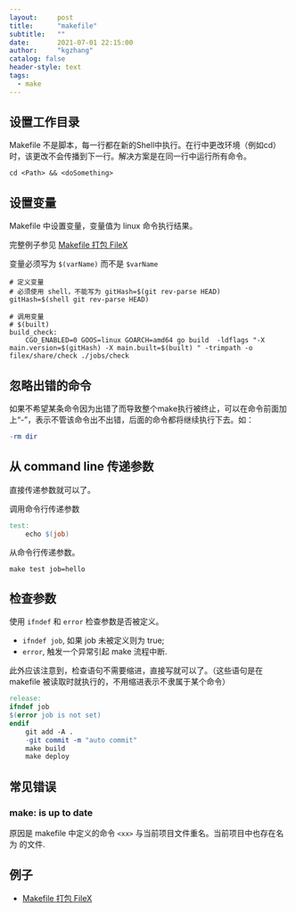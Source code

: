 ```yaml
---
layout:     post
title:      "makefile"
subtitle:   ""
date:       2021-07-01 22:15:00
author:     "kgzhang"
catalog: false
header-style: text
tags:
  - make
---
```


## 设置工作目录
Makefile 不是脚本，每一行都在新的Shell中执行。在行中更改环境（例如cd）时，该更改不会传播到下一行。解决方案是在同一行中运行所有命令。
```shell 
cd <Path> && <doSomething>
```

## 设置变量
Makefile 中设置变量，变量值为 linux 命令执行结果。

完整例子参见 [Makefile 打包 FileX](https://gist.github.com/kougazhang/704a4afaa62f0962be4fd58d1ff87e73)

变量必须写为 `$(varName)` 而不是 `$varName`

```shell 
# 定义变量
# 必须使用 shell，不能写为 gitHash=$(git rev-parse HEAD) 
gitHash=$(shell git rev-parse HEAD)

# 调用变量
# $(built)
build_check:
	CGO_ENABLED=0 GOOS=linux GOARCH=amd64 go build  -ldflags "-X main.version=$(gitHash) -X main.built=$(built) " -trimpath -o filex/share/check ./jobs/check
```

## 忽略出错的命令
如果不希望某条命令因为出错了而导致整个make执行被终止，可以在命令前面加上“-”，表示不管该命令出不出错，后面的命令都将继续执行下去。如：
```makefile
-rm dir
```

## 从 command line 传递参数
直接传递参数就可以了。

调用命令行传递参数
```makefile
test:
    echo $(job)
```

从命令行传递参数。
```shell 
make test job=hello
```

## 检查参数
使用 `ifndef` 和 `error` 检查参数是否被定义。
- `ifndef job`, 如果 job 未被定义则为 true;
- `error`, 触发一个异常引起 make 流程中断.

此外应该注意到，检查语句不需要缩进，直接写就可以了。（这些语句是在 makefile 被读取时就执行的，不用缩进表示不隶属于某个命令）
```makefile
release:
ifndef job
$(error job is not set)
endif
	git add -A .
	-git commit -m "auto commit"
	make build
	make deploy
```

## 常见错误

### make: <xx> is up to date
原因是 makefile 中定义的命令 `<xx>` 与当前项目文件重名。当前项目中也存在名为 <xx> 的文件.

## 例子
+ [Makefile 打包 FileX](https://gist.github.com/kougazhang/704a4afaa62f0962be4fd58d1ff87e73)
        